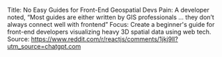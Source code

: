 Title: No Easy Guides for Front-End Geospatial Devs
Pain: A developer noted, “Most guides are either written by GIS professionals … they don’t always connect well with frontend”
Focus: Create a beginner's guide for front-end developers visualizing heavy 3D spatial data using web tech.
Source: https://www.reddit.com/r/reactjs/comments/1jkj9ll?utm_source=chatgpt.com
